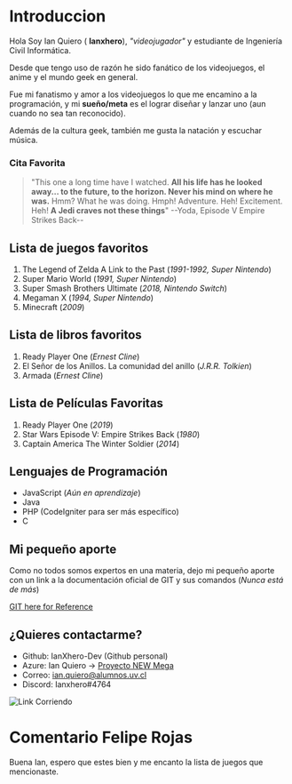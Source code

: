 # Introduccion

Hola Soy Ian Quiero ( **Ianxhero**), _"videojugador"_ y estudiante de Ingeniería Civil Informática.

Desde que tengo uso de razón he sido fanático de los videojuegos, el anime y el mundo geek en general.

Fue mi fanatismo y amor a los videojuegos lo que me encamino a la programación, y mi **sueño/meta** es el lograr diseñar y lanzar uno (aun cuando no sea tan reconocido).

Además de la cultura geek, también me gusta la natación y escuchar música.

### Cita Favorita
>"This one a long time have I watched. **All his life has he looked away... to the future, to the horizon. Never his mind on where he was.** Hmm? What he was doing. Hmph! Adventure. Heh! Excitement. Heh! **A Jedi craves not these things**"
--Yoda, Episode V Empire Strikes Back--

## Lista de juegos favoritos
1. The Legend of Zelda A Link to the Past (_1991-1992, Super Nintendo_)
2. Super Mario World (_1991, Super Nintendo_)
3. Super Smash Brothers Ultimate (_2018, Nintendo Switch_)
4. Megaman X (_1994, Super Nintendo_)
5. Minecraft (_2009_)

## Lista de libros favoritos
1. Ready Player One (_Ernest Cline_)
2. El Señor de los Anillos. La comunidad del anillo (_J.R.R. Tolkien_)
3. Armada (_Ernest Cline_)

## Lista de Películas Favoritas
1. Ready Player One (_2019_)
2. Star Wars Episode V: Empire Strikes Back (_1980_)
3. Captain America The Winter Soldier (_2014_)

## Lenguajes de Programación
- JavaScript (_Aún en aprendizaje_)
- Java
- PHP (CodeIgniter para ser más específico)
- C

## Mi pequeño aporte
Como no todos somos expertos en una materia, dejo mi pequeño aporte con un link a la documentación oficial de GIT y sus comandos (_Nunca está de más_)

[GIT here for Reference](https://git-scm.com/docs "That's a git reference")

## ¿Quieres contactarme?
- Github: IanXhero-Dev (Github personal)
- Azure: Ian Quiero -> [Proyecto NEW Mega](https://dev.azure.com/BurnMasters/Proyect%20NEW%20Mega "Si este es mi Azure Dev-Ops")
- Correo: ian.quiero@alumnos.uv.cl
- Discord: Ianxhero#4764

![Link Corriendo](https://66.media.tumblr.com/e35cda5ad297e1a0bbcb83257f91ccf1/tumblr_ml5gbqTWeO1rfjowdo1_500.gif "¡Esperenme que aun no tengo las botas!")


# Comentario Felipe Rojas

Buena Ian, espero que estes bien y me encanto la lista de juegos que mencionaste.